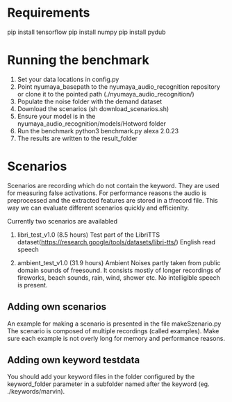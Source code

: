 
# Requirements

pip install tensorflow
pip install numpy
pip install pydub

# Running the benchmark

1. Set your data locations in config.py
2. Point nyumaya_basepath to the nyumaya_audio_recognition repository
 or clone it to the pointed path (./nyumaya_audio_recognition/)
3. Populate the noise folder with the demand dataset
4. Download the scenarios (sh download_scenarios.sh)
5. Ensure your model is in the nyumaya_audio_recognition/models/Hotword folder
6. Run the benchmark python3 benchmark.py alexa 2.0.23
7. The results are written to the result_folder


# Scenarios

Scenarios are recording which do not contain the keyword. 
They are used for measuring false activations. For performance
reasons the audio is preprocessed and the extracted features are
stored in a tfrecord file. This way we can evaluate different scenarios
quickly and efficienlty.

Currently two scenarios are availabled

1. libri_test_v1.0 (8.5 hours)
Test part of the LibriTTS dataset(https://research.google/tools/datasets/libri-tts/)
English read speech

2. ambient_test_v1.0 (31.9 hours)
Ambient Noises partly taken from public domain sounds of freesound. It consists
mostly of longer recordings of fireworks, beach sounds, rain, wind, shower etc.
No intelligible speech is present.

## Adding own scenarios

An example for making a scenario is presented in the file makeSzenario.py
The scenario is composed of multiple recordings (called examples). Make sure
each example is not overly long for memory and performance reasons.


## Adding own keyword testdata

You should add your keyword files in the folder configured by the keyword_folder
parameter in a subfolder named after the keyword (eg. ./keywords/marvin).

